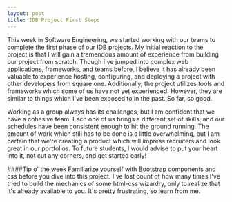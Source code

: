 ```yaml
---  
layout: post  
title: IDB Project First Steps
---
```


This week in Software Engineering, we started working with our teams to complete the first phase of our IDB projects. My initial reaction to the project is that I will gain a tremendous amount of experience from building our project from scratch. Though I've jumped into complex web applications, frameworks, and teams before, I believe it has already been valuable to experience hosting, configuring, and deploying a project with other developers from square one. Additionally, the project utilizes tools and frameworks which some of us have not yet experienced. However, they are similar to things which I've been exposed to in the past. So far, so good. 

Working as a group always has its challenges, but I am confident that we have a cohesive team. Each one of us brings a different set of skills, and our schedules have been consistent enough to hit the ground running. The amount of work which still has to be done is a little overwhelming, but I am certain that we're creating a product which will impress recruiters and look great in our portfolios. To future students, I would advise to put your heart into it, not cut any corners, and get started early! 

####Tip o' the week
Familiarize yourself with [Bootstrap](http://getbootstrap.com/components/) components and css before you dive into this project. I've lost count of how many times I've tried to build the mechanics of some html-css wizardry, only to realize that it's already available to you. It's pretty frustrating, so learn from me.


